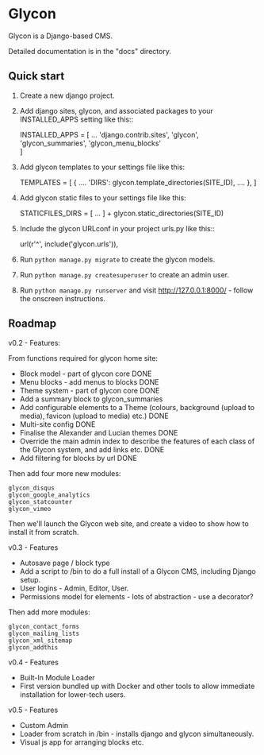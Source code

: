 Glycon
======

Glycon is a Django-based CMS.

Detailed documentation is in the "docs" directory.

Quick start
-----------

1. Create a new django project.

2. Add django sites, glycon, and associated packages to your INSTALLED_APPS setting like this::

    INSTALLED_APPS = [
        ...
        'django.contrib.sites',
        'glycon',
        'glycon_summaries',
        'glycon_menu_blocks'       
    ]
    
3. Add glycon templates to your settings file like this:

    TEMPLATES = [
        {
            ....
            'DIRS': glycon.template_directories(SITE_ID),
            ....
        },
    ]

4. Add glycon static files to your settings file like this:

    STATICFILES_DIRS = [
                        ...
                       ] + glycon.static_directories(SITE_ID)
    

5. Include the glycon URLconf in your project urls.py like this::

    url(r'^', include('glycon.urls')),

6. Run `python manage.py migrate` to create the glycon models.

7. Run `python manage.py createsuperuser` to create an admin user.

8. Run `python manage.py runserver` and visit http://127.0.0.1:8000/ - follow the onscreen instructions.


Roadmap
-------

v0.2 - Features:

From functions required for glycon home site:
		
* Block model - part of glycon core DONE
* Menu blocks - add menus to blocks DONE
* Theme system - part of glycon core DONE
* Add a summary block to glycon_summaries
* Add configurable elements to a Theme (colours, background (upload to media), favicon (upload to media) etc.) DONE
* Multi-site config DONE
* Finalise the Alexander and Lucian themes DONE
* Override the main admin index to describe the features of each class of the Glycon system, and add links etc. DONE
* Add filtering for blocks by url DONE

Then add four more new modules:

	glycon_disqus
	glycon_google_analytics
	glycon_statcounter
	glycon_vimeo

Then we'll launch the Glycon web site, and create a video to show how to install it from scratch.

v0.3 - Features

* Autosave page / block type
* Add a script to /bin to do a full install of a Glycon CMS, including Django setup. 
* User logins - Admin, Editor, User.
* Permissions model for elements - lots of abstraction - use a decorator?

Then add more modules:

	glycon_contact_forms
	glycon_mailing_lists
	glycon_xml_sitemap
	glycon_addthis

v0.4 - Features

* Built-In Module Loader
* First version bundled up with Docker and other tools to allow immediate installation for lower-tech users.

v0.5 - Features

* Custom Admin
* Loader from scratch in /bin - installs django and glycon simultaneously.
* Visual js app for arranging blocks etc.
